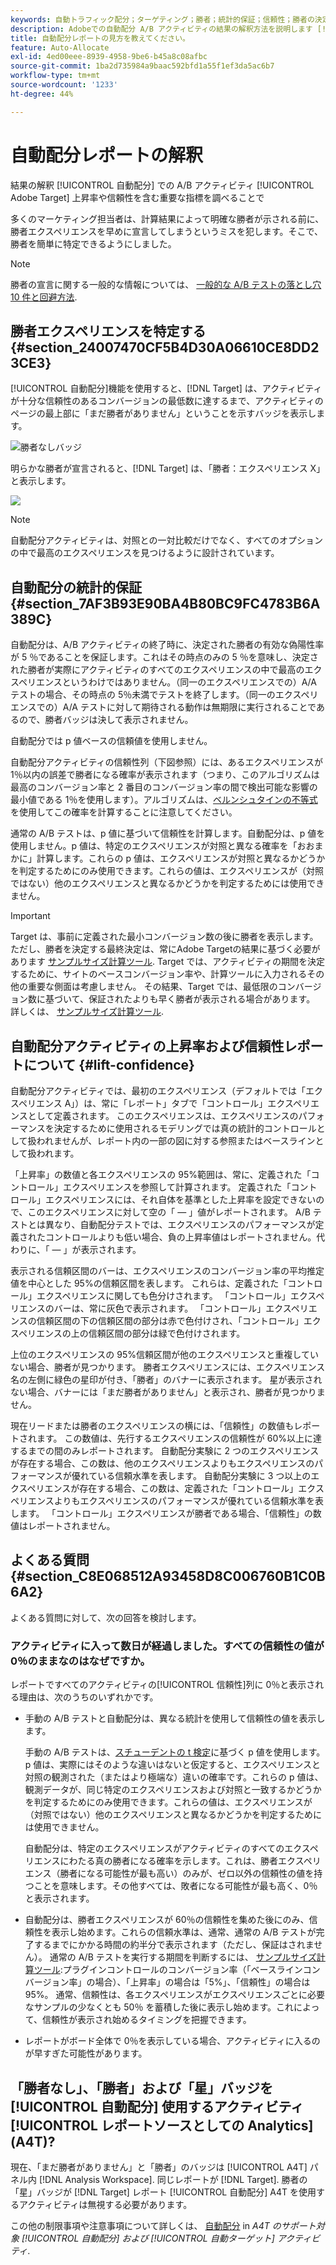 ```yaml
---
keywords: 自動トラフィック配分；ターゲティング；勝者；統計的保証；信頼性；勝者の決定；上昇率；信頼性；デフォルト；デフォルトエクスペリエンス；自動配分；自動配分
description: Adobeでの自動配分 A/B アクティビティの結果の解釈方法を説明します [!DNL Target] 上昇率や信頼性を含む重要な指標を調べることで
title: 自動配分レポートの見方を教えてください。
feature: Auto-Allocate
exl-id: 4ed00eee-8939-4958-9be6-b45a8c08afbc
source-git-commit: 1ba2d735984a9baac592bfd1a55f1ef3da5ac6b7
workflow-type: tm+mt
source-wordcount: '1233'
ht-degree: 44%

---
```


# 自動配分レポートの解釈

結果の解釈 [!UICONTROL 自動配分] での A/B アクティビティ [!UICONTROL Adobe Target] 上昇率や信頼性を含む重要な指標を調べることで

多くのマーケティング担当者は、計算結果によって明確な勝者が示される前に、勝者エクスペリエンスを早めに宣言してしまうというミスを犯します。そこで、勝者を簡単に特定できるようにしました。

>[!NOTE]
>
>勝者の宣言に関する一般的な情報については、 [一般的な A/B テストの落とし穴 10 件と回避方法](/help/c-activities/t-test-ab/common-ab-testing-pitfalls.md).

## 勝者エクスペリエンスを特定する {#section_24007470CF5B4D30A06610CE8DD23CE3}

[!UICONTROL 自動配分]機能を使用すると、[!DNL Target] は、アクティビティが十分な信頼性のあるコンバージョンの最低数に達するまで、アクティビティのページの最上部に「まだ勝者がありません」ということを示すバッジを表示します。

![勝者なしバッジ](/help/c-activities/automated-traffic-allocation/assets/no-winner.png)

明らかな勝者が宣言されると、[!DNL Target] は、「勝者：エクスペリエンス X」と表示します。

![](assets/winner.png)

>[!NOTE]
>
>自動配分アクティビティは、対照との一対比較だけでなく、すべてのオプションの中で最高のエクスペリエンスを見つけるように設計されています。

## 自動配分の統計的保証 {#section_7AF3B93E90BA4B80BC9FC4783B6A389C}

自動配分は、A/B アクティビティの終了時に、決定された勝者の有効な偽陽性率が 5 ％であることを保証します。これはその時点のみの 5 ％を意味し、決定された勝者が実際にアクティビティのすべてのエクスペリエンスの中で最高のエクスペリエンスというわけではありません。（同一のエクスペリエンスでの）A/A テストの場合、その時点の 5％未満でテストを終了します。（同一のエクスペリエンスでの）A/A テストに対して期待される動作は無期限に実行されることであるので、勝者バッジは決して表示されません。

自動配分では p 値ベースの信頼値を使用しません。

自動配分アクティビティの信頼性列（下図参照）には、あるエクスペリエンスが 1％以内の誤差で勝者になる確率が表示されます（つまり、このアルゴリズムは最高のコンバージョン率と 2 番目のコンバージョン率の間で検出可能な影響の最小値である 1％を使用します）。アルゴリズムは、[ベルンシュタインの不等式](https://en.wikipedia.org/wiki/Bernstein_inequalities_%28probability_theory%29)を使用してこの確率を計算することに注意してください。

通常の A/B テストは、p 値に基づいて信頼性を計算します。自動配分は、p 値を使用しません。p 値は、特定のエクスペリエンスが対照と異なる確率を「おおまかに」計算します。これらの p 値は、エクスペリエンスが対照と異なるかどうかを判定するためにのみ使用できます。これらの値は、エクスペリエンスが（対照ではない）他のエクスペリエンスと異なるかどうかを判定するためには使用できません。

>[!IMPORTANT]
>
>Target は、事前に定義された最小コンバージョン数の後に勝者を表示します。ただし、勝者を決定する最終決定は、常にAdobe Targetの結果に基づく必要があります [サンプルサイズ計算ツール](https://experienceleague.adobe.com/tools/calculator/testcalculator.html?lang=ja). Target では、アクティビティの期間を決定するために、サイトのベースコンバージョン率や、計算ツールに入力されるその他の重要な側面は考慮しません。 その結果、Target では、最低限のコンバージョン数に基づいて、保証されたよりも早く勝者が表示される場合があります。 詳しくは、 [サンプルサイズ計算ツール](/help/c-activities/t-test-ab/sample-size-determination.md#section_6B8725BD704C4AFE939EF2A6B6E834E6).

## 自動配分アクティビティの上昇率および信頼性レポートについて {#lift-confidence}

自動配分アクティビティでは、最初のエクスペリエンス（デフォルトでは「エクスペリエンス A」）は、常に「レポート」タブで「コントロール」エクスペリエンスとして定義されます。 このエクスペリエンスは、エクスペリエンスのパフォーマンスを決定するために使用されるモデリングでは真の統計的コントロールとして扱われませんが、レポート内の一部の図に対する参照またはベースラインとして扱われます。

「上昇率」の数値と各エクスペリエンスの 95%範囲は、常に、定義された「コントロール」エクスペリエンスを参照して計算されます。 定義された「コントロール」エクスペリエンスには、それ自体を基準とした上昇率を設定できないので、このエクスペリエンスに対して空の「 — 」値がレポートされます。 A/B テストとは異なり、自動配分テストでは、エクスペリエンスのパフォーマンスが定義されたコントロールよりも低い場合、負の上昇率値はレポートされません。代わりに、「 — 」が表示されます。

表示される信頼区間のバーは、エクスペリエンスのコンバージョン率の平均推定値を中心とした 95%の信頼区間を表します。 これらは、定義された「コントロール」エクスペリエンスに関しても色分けされます。 「コントロール」エクスペリエンスのバーは、常に灰色で表示されます。 「コントロール」エクスペリエンスの信頼区間の下の信頼区間の部分は赤で色付けされ、「コントロール」エクスペリエンスの上の信頼区間の部分は緑で色付けされます。

上位のエクスペリエンスの 95%信頼区間が他のエクスペリエンスと重複していない場合、勝者が見つかります。 勝者エクスペリエンスには、エクスペリエンス名の左側に緑色の星印が付き、「勝者」のバナーに表示されます。 星が表示されない場合、バナーには「まだ勝者がありません」と表示され、勝者が見つかりません。

現在リードまたは勝者のエクスペリエンスの横には、「信頼性」の数値もレポートされます。 この数値は、先行するエクスペリエンスの信頼性が 60%以上に達するまでの間のみレポートされます。 自動配分実験に 2 つのエクスペリエンスが存在する場合、この数は、他のエクスペリエンスよりもエクスペリエンスのパフォーマンスが優れている信頼水準を表します。 自動配分実験に 3 つ以上のエクスペリエンスが存在する場合、この数は、定義された「コントロール」エクスペリエンスよりもエクスペリエンスのパフォーマンスが優れている信頼水準を表します。 「コントロール」エクスペリエンスが勝者である場合、「信頼性」の数値はレポートされません。

## よくある質問 {#section_C8E068512A93458D8C006760B1C0B6A2}

よくある質問に対して、次の回答を検討します。

### アクティビティに入って数日が経過しました。すべての信頼性の値が 0％のままなのはなぜですか。

レポートですべてのアクティビティの[!UICONTROL 信頼性]列に 0％と表示される理由は、次のうちのいずれかです。

* 手動の A/B テストと自動配分は、異なる統計を使用して信頼性の値を表示します。

   手動の A/B テストは、[スチューデントの t 検定](https://en.wikipedia.org/wiki/Student%27s_t-test)に基づく p 値を使用します。p 値は、実際にはそのような違いはないと仮定すると、エクスペリエンスと対照の観測された（またはより極端な）違いの確率です。これらの p 値は、観測データが、同じ特定のエクスペリエンスおよび対照と一致するかどうかを判定するためにのみ使用できます。これらの値は、エクスペリエンスが（対照ではない）他のエクスペリエンスと異なるかどうかを判定するためには使用できません。

   自動配分は、特定のエクスペリエンスがアクティビティのすべてのエクスペリエンスにわたる真の勝者になる確率を示します。これは、勝者エクスペリエンス（勝者になる可能性が最も高い）のみが、ゼロ以外の信頼性の値を持つことを意味します。その他すべては、敗者になる可能性が最も高く、0％と表示されます。

* 自動配分は、勝者エクスペリエンスが 60％の信頼性を集めた後にのみ、信頼性を表示し始めます。これらの信頼水準は、通常、通常の A/B テストが完了するまでにかかる時間の約半分で表示されます（ただし、保証はされません）。 通常の A/B テストを実行する期間を判断するには、 [サンプルサイズ計算ツール](https://experienceleague.adobe.com/tools/calculator/testcalculator.html):プラグインコントロールのコンバージョン率（「ベースラインコンバージョン率」の場合）、「上昇率」の場合は「5%」、「信頼性」の場合は 95%。 通常、信頼性は、各エクスペリエンスがエクスペリエンスごとに必要なサンプルの少なくとも 50％ を蓄積した後に表示し始めます。これによって、信頼性が表示され始めるタイミングを把握できます。
* レポートがボード全体で 0％を表示している場合、アクティビティに入るのが早すぎた可能性があります。

## 「勝者なし」、「勝者」および「星」バッジを [!UICONTROL 自動配分] 使用するアクティビティ [!UICONTROL レポートソースとしての Analytics] (A4T)?

現在、「まだ勝者がありません」と「勝者」のバッジは [!UICONTROL A4T] パネル内 [!DNL Analysis Workspace]. 同じレポートが [!DNL Target]. 勝者の「星」バッジが [!DNL Target] レポート [!UICONTROL 自動配分] A4T を使用するアクティビティは無視する必要があります。

この他の制限事項や注意事項について詳しくは、 [自動配分](/help/c-integrating-target-with-mac/a4t/a4t-at-aa.md#aa) in *A4T のサポート対象 [!UICONTROL 自動配分] および [!UICONTROL 自動ターゲット] アクティビティ*.


